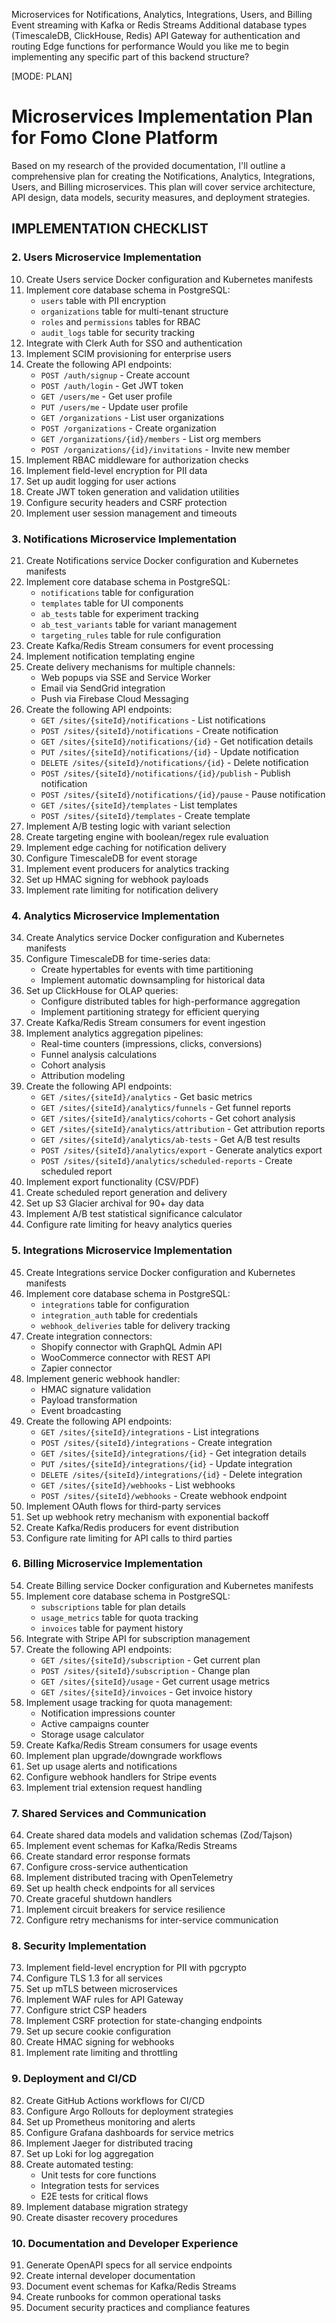Microservices for Notifications, Analytics, Integrations, Users, and Billing
Event streaming with Kafka or Redis Streams
Additional database types (TimescaleDB, ClickHouse, Redis)
API Gateway for authentication and routing
Edge functions for performance
Would you like me to begin implementing any specific part of this backend structure?

\[MODE: PLAN]

# Microservices Implementation Plan for Fomo Clone Platform

Based on my research of the provided documentation, I'll outline a comprehensive plan for creating the Notifications, Analytics, Integrations, Users, and Billing microservices. This plan will cover service architecture, API design, data models, security measures, and deployment strategies.

## IMPLEMENTATION CHECKLIST

<!-- ### 1. Core Infrastructure Setup

1. Create a shared Terraform module with EKS cluster configuration
2. Set up Kong/Gloo API Gateway with mTLS and rate limiting
3. Configure AWS MSK (Kafka) or Redis Streams for event processing
4. Establish Supabase (PostgreSQL) databases with Row-Level Security
5. Configure TimescaleDB and ClickHouse for analytics data
6. Set up Redis for caching and rate limiting
7. Create Docker base images for Node.js microservices
8. Configure shared libraries for logging, tracing, and error handling
9. Implement OpenTelemetry integration for observability -->

### 2. Users Microservice Implementation

10. Create Users service Docker configuration and Kubernetes manifests
11. Implement core database schema in PostgreSQL:
    * `users` table with PII encryption
    * `organizations` table for multi-tenant structure
    * `roles` and `permissions` tables for RBAC
    * `audit_logs` table for security tracking
12. Integrate with Clerk Auth for SSO and authentication
13. Implement SCIM provisioning for enterprise users
14. Create the following API endpoints:
    * `POST /auth/signup` - Create account
    * `POST /auth/login` - Get JWT token
    * `GET /users/me` - Get user profile
    * `PUT /users/me` - Update user profile
    * `GET /organizations` - List user organizations
    * `POST /organizations` - Create organization
    * `GET /organizations/{id}/members` - List org members
    * `POST /organizations/{id}/invitations` - Invite new member
15. Implement RBAC middleware for authorization checks
16. Implement field-level encryption for PII data
17. Set up audit logging for user actions
18. Create JWT token generation and validation utilities
19. Configure security headers and CSRF protection
20. Implement user session management and timeouts

### 3. Notifications Microservice Implementation

21. Create Notifications service Docker configuration and Kubernetes manifests
22. Implement core database schema in PostgreSQL:
    * `notifications` table for configuration
    * `templates` table for UI components
    * `ab_tests` table for experiment tracking
    * `ab_test_variants` table for variant management
    * `targeting_rules` table for rule configuration
23. Create Kafka/Redis Stream consumers for event processing
24. Implement notification templating engine
25. Create delivery mechanisms for multiple channels:
    * Web popups via SSE and Service Worker
    * Email via SendGrid integration
    * Push via Firebase Cloud Messaging
26. Create the following API endpoints:
    * `GET /sites/{siteId}/notifications` - List notifications
    * `POST /sites/{siteId}/notifications` - Create notification
    * `GET /sites/{siteId}/notifications/{id}` - Get notification details
    * `PUT /sites/{siteId}/notifications/{id}` - Update notification
    * `DELETE /sites/{siteId}/notifications/{id}` - Delete notification
    * `POST /sites/{siteId}/notifications/{id}/publish` - Publish notification
    * `POST /sites/{siteId}/notifications/{id}/pause` - Pause notification
    * `GET /sites/{siteId}/templates` - List templates
    * `POST /sites/{siteId}/templates` - Create template
27. Implement A/B testing logic with variant selection
28. Create targeting engine with boolean/regex rule evaluation
29. Implement edge caching for notification delivery
30. Configure TimescaleDB for event storage
31. Implement event producers for analytics tracking
32. Set up HMAC signing for webhook payloads
33. Implement rate limiting for notification delivery

### 4. Analytics Microservice Implementation

34. Create Analytics service Docker configuration and Kubernetes manifests
35. Configure TimescaleDB for time-series data:
    * Create hypertables for events with time partitioning
    * Implement automatic downsampling for historical data
36. Set up ClickHouse for OLAP queries:
    * Configure distributed tables for high-performance aggregation
    * Implement partitioning strategy for efficient querying
37. Create Kafka/Redis Stream consumers for event ingestion
38. Implement analytics aggregation pipelines:
    * Real-time counters (impressions, clicks, conversions)
    * Funnel analysis calculations
    * Cohort analysis
    * Attribution modeling
39. Create the following API endpoints:
    * `GET /sites/{siteId}/analytics` - Get basic metrics
    * `GET /sites/{siteId}/analytics/funnels` - Get funnel reports
    * `GET /sites/{siteId}/analytics/cohorts` - Get cohort analysis
    * `GET /sites/{siteId}/analytics/attribution` - Get attribution reports
    * `GET /sites/{siteId}/analytics/ab-tests` - Get A/B test results
    * `POST /sites/{siteId}/analytics/export` - Generate analytics export
    * `POST /sites/{siteId}/analytics/scheduled-reports` - Create scheduled report
40. Implement export functionality (CSV/PDF)
41. Create scheduled report generation and delivery
42. Set up S3 Glacier archival for 90+ day data
43. Implement A/B test statistical significance calculator
44. Configure rate limiting for heavy analytics queries

### 5. Integrations Microservice Implementation

45. Create Integrations service Docker configuration and Kubernetes manifests
46. Implement core database schema in PostgreSQL:
    * `integrations` table for configuration
    * `integration_auth` table for credentials
    * `webhook_deliveries` table for delivery tracking
47. Create integration connectors:
    * Shopify connector with GraphQL Admin API
    * WooCommerce connector with REST API
    * Zapier connector
48. Implement generic webhook handler:
    * HMAC signature validation
    * Payload transformation
    * Event broadcasting
49. Create the following API endpoints:
    * `GET /sites/{siteId}/integrations` - List integrations
    * `POST /sites/{siteId}/integrations` - Create integration
    * `GET /sites/{siteId}/integrations/{id}` - Get integration details
    * `PUT /sites/{siteId}/integrations/{id}` - Update integration
    * `DELETE /sites/{siteId}/integrations/{id}` - Delete integration
    * `GET /sites/{siteId}/webhooks` - List webhooks
    * `POST /sites/{siteId}/webhooks` - Create webhook endpoint
50. Implement OAuth flows for third-party services
51. Set up webhook retry mechanism with exponential backoff
52. Create Kafka/Redis producers for event distribution
53. Configure rate limiting for API calls to third parties

### 6. Billing Microservice Implementation

54. Create Billing service Docker configuration and Kubernetes manifests
55. Implement core database schema in PostgreSQL:
    * `subscriptions` table for plan details
    * `usage_metrics` table for quota tracking
    * `invoices` table for payment history
56. Integrate with Stripe API for subscription management
57. Create the following API endpoints:
    * `GET /sites/{siteId}/subscription` - Get current plan
    * `POST /sites/{siteId}/subscription` - Change plan
    * `GET /sites/{siteId}/usage` - Get current usage metrics
    * `GET /sites/{siteId}/invoices` - Get invoice history
58. Implement usage tracking for quota management:
    * Notification impressions counter
    * Active campaigns counter
    * Storage usage calculator
59. Create Kafka/Redis Stream consumers for usage events
60. Implement plan upgrade/downgrade workflows
61. Set up usage alerts and notifications
62. Configure webhook handlers for Stripe events
63. Implement trial extension request handling

### 7. Shared Services and Communication

64. Create shared data models and validation schemas (Zod/Tajson)
65. Implement event schemas for Kafka/Redis Streams
66. Create standard error response formats
67. Configure cross-service authentication
68. Implement distributed tracing with OpenTelemetry
69. Set up health check endpoints for all services
70. Create graceful shutdown handlers
71. Implement circuit breakers for service resilience
72. Configure retry mechanisms for inter-service communication

### 8. Security Implementation

73. Implement field-level encryption for PII with pgcrypto
74. Configure TLS 1.3 for all services
75. Set up mTLS between microservices
76. Implement WAF rules for API Gateway
77. Configure strict CSP headers
78. Implement CSRF protection for state-changing endpoints
79. Set up secure cookie configuration
80. Create HMAC signing for webhooks
81. Implement rate limiting and throttling

### 9. Deployment and CI/CD

82. Create GitHub Actions workflows for CI/CD
83. Configure Argo Rollouts for deployment strategies
84. Set up Prometheus monitoring and alerts
85. Configure Grafana dashboards for service metrics
86. Implement Jaeger for distributed tracing
87. Set up Loki for log aggregation
88. Create automated testing:
    * Unit tests for core functions
    * Integration tests for services
    * E2E tests for critical flows
89. Implement database migration strategy
90. Create disaster recovery procedures

### 10. Documentation and Developer Experience

91. Generate OpenAPI specs for all service endpoints
92. Create internal developer documentation
93. Document event schemas for Kafka/Redis Streams
94. Create runbooks for common operational tasks
95. Document security practices and compliance features
